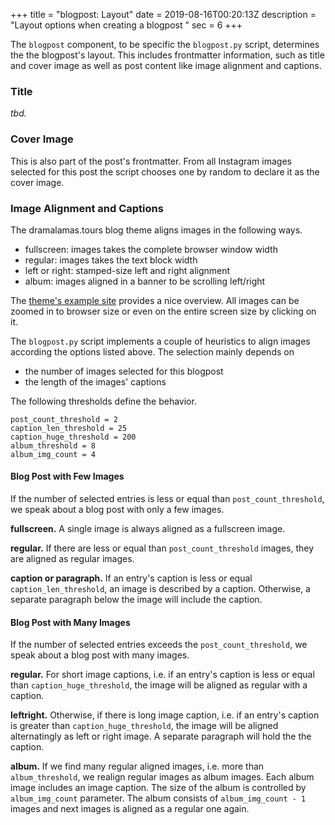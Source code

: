 +++
title = "blogpost: Layout"
date = 2019-08-16T00:20:13Z
description = "Layout options when creating a blogpost "
sec = 6
+++

The `blogpost` component, to be specific the `blogpost.py` script, determines the the blogpost's layout. This includes frontmatter information, such as title and cover image as well as post content like image alignment and captions.

### Title

_tbd._

### Cover Image

This is also part of the post's frontmatter. From all Instagram images selected for this post the script chooses one by random to declare it as the cover image.

### Image Alignment and Captions

The dramalamas.tours blog theme aligns images in the following ways.

* fullscreen: images takes the complete browser window width
* regular: images takes the text block width
* left or right: stamped-size left and right alignment
* album: images aligned in a banner to be scrolling left/right

The [theme's example site](https://jwillmer.github.io/jekyllDecent/blog/features/Features) provides a nice overview. All images can be zoomed in to browser size or even on the entire screen size by clicking on it.

The `blogpost.py` script implements a couple of heuristics to align images according the options listed above. The selection mainly depends on

* the number of images selected for this blogpost
* the length of the images' captions

The following thresholds define the behavior.
```
post_count_threshold = 2
caption_len_threshold = 25
caption_huge_threshold = 200
album_threshold = 8
album_img_count = 4
```

#### **Blog Post with Few Images**

If the number of selected entries is less or equal than `post_count_threshold`, we speak about a blog post with only a few images.

**fullscreen.** A single image is always aligned as a fullscreen image.

**regular.** If there are less or equal than `post_count_threshold` images, they are aligned as regular images.

**caption or paragraph.** If an entry's caption is less or equal `caption_len_threshold`, an image is described by a caption. Otherwise, a separate paragraph below the image will include the caption.

#### **Blog Post with Many Images**

If the number of selected entries exceeds the `post_count_threshold`, we speak about a blog post with many images.

**regular.** For short image captions, i.e. if an entry's caption is less or equal than `caption_huge_threshold`, the image will be aligned as regular with a caption.

**leftright.** Otherwise, if there is long image caption, i.e. if an entry's caption is greater than `caption_huge_threshold`, the image will be aligned alternatingly as left or right image. A separate paragraph will hold the the caption.

**album.** If we find many regular aligned images, i.e. more than `album_threshold`, we realign regular images as album images. Each album image includes an image caption. The size of the album is controlled by `album_img_count` parameter. The album consists of `album_img_count - 1` images and next images is aligned as a regular one again.
